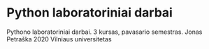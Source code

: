 # Python laboratoriniai darbai
Pythono laboratoriniai darbai. 
3 kursas, pavasario semestras. 
Jonas Petraška
2020 Vilniaus universitetas
